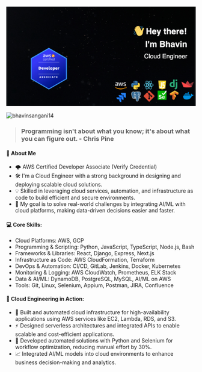 ![logo](https://github.com/BhavinSangani14/BhavinSangani14/blob/a627b40b87e756e42ec853a746890af9b2a7a609/github%20banner.png)
<p align="left"> <img src="https://komarev.com/ghpvc/?username=bhavinsangani14&label=Profile%20views&color=0e75b6&style=flat" alt="bhavinsangani14" /> </p>

> ### **Programming isn't about what you know; it's about what you can figure out.** - Chris Pine

#### 👋 About Me
- 🌩️ AWS Certified Developer Associate (Verify Credential)
- 🛠️ I'm a Cloud Engineer with a strong background in designing and deploying scalable cloud solutions.
- 💡 Skilled in leveraging cloud services, automation, and infrastructure as code to build efficient and secure environments.
- 🎯 My goal is to solve real-world challenges by integrating AI/ML with cloud platforms, making data-driven decisions easier and faster.

#### 💻 Core Skills:
- Cloud Platforms: AWS, GCP
- Programming & Scripting: Python, JavaScript, TypeScript, Node.js, Bash
- Frameworks & Libraries: React, Django, Express, Next.js
- Infrastructure as Code: AWS CloudFormation, Terraform
- DevOps & Automation: CI/CD, GitLab, Jenkins, Docker, Kubernetes
- Monitoring & Logging: AWS CloudWatch, Prometheus, ELK Stack
- Data & AI/ML: DynamoDB, PostgreSQL, MySQL, AI/ML on AWS
- Tools: Git, Linux, Selenium, Appium, Postman, JIRA, Confluence

#### 🚀 Cloud Engineering in Action:
- 🔧 Built and automated cloud infrastructure for high-availability applications using AWS services like EC2, Lambda, RDS, and S3.
- ⚡ Designed serverless architectures and integrated APIs to enable scalable and cost-efficient applications.
- 🤖 Developed automated solutions with Python and Selenium for workflow optimization, reducing manual effort by 30%.
- 📈 Integrated AI/ML models into cloud environments to enhance business decision-making and analytics.
